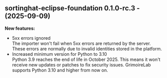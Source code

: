 ## sortinghat-eclipse-foundation 0.1.0-rc.3 - (2025-09-09)

**New features:**

 * 5xx errors ignored\
   The importer won't fail when 5xx errors are returned by the server.
   These errors are normally due to invalid identities stored in the
   platform.
 * Increased minimum version for Python to 3.10\
   Python 3.9 reaches the end of life in October 2025. This means it
   won't receive new updates or patches to fix security issues.
   GrimoireLab supports Python 3.10 and higher from now on.

